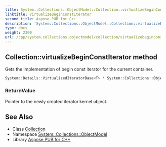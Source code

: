 ```yaml
---
title: System::Collections::ObjectModel::Collection::virtualizeBeginConstIterator method
linktitle: virtualizeBeginConstIterator
second_title: Aspose.PUB for C++
description: 'System::Collections::ObjectModel::Collection::virtualizeBeginConstIterator method. Gets the implementation of begin const iterator for the current container in C++.'
type: docs
weight: 2300
url: /cpp/system.collections.objectmodel/collection/virtualizebeginconstiterator/
---
```

## Collection::virtualizeBeginConstIterator method


Gets the implementation of begin const iterator for the current container.

```cpp
System::Details::VirtualizedIteratorBase<T> * System::Collections::ObjectModel::Collection<T>::virtualizeBeginConstIterator() const override
```


### ReturnValue

Pointer to the newly created iterator kernel object.

## See Also

* Class [Collection](../)
* Namespace [System::Collections::ObjectModel](../../)
* Library [Aspose.PUB for C++](../../../)
